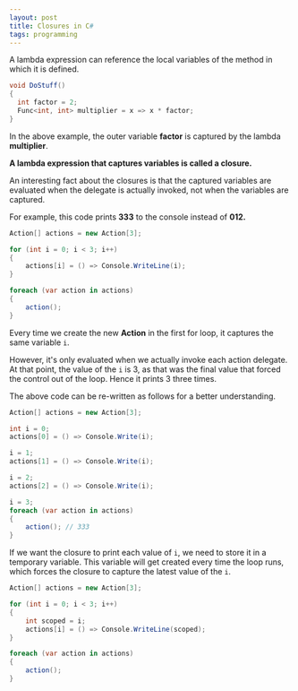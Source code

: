```yaml
---
layout: post
title: Closures in C#
tags: programming
---
```


A lambda expression can reference the local variables of the method in which it is defined. 

```c#
void DoStuff() 
{
  int factor = 2;
  Func<int, int> multiplier = x => x * factor;
}
```

In the above example, the outer variable **factor** is captured by the lambda **multiplier**.

**A lambda expression that captures variables is called a closure.**

An interesting fact about the closures is that the captured variables are evaluated when the delegate is actually invoked, not when the variables are captured.

For example, this code prints **333** to the console instead of **012.**

```c#
Action[] actions = new Action[3];

for (int i = 0; i < 3; i++)
{
    actions[i] = () => Console.WriteLine(i);
}

foreach (var action in actions)
{
    action();
}
```

Every time we create the new **Action** in the first for loop, it captures the same variable `i`.

However, it's only evaluated when we actually invoke each action delegate. At that point, the value of the `i` is 3, as that was the final value that forced the control out of the loop. Hence it prints 3 three times.  

The above code can be re-written as follows for a better understanding. 

```c#
Action[] actions = new Action[3];

int i = 0;
actions[0] = () => Console.Write(i);

i = 1;
actions[1] = () => Console.Write(i);

i = 2;
actions[2] = () => Console.Write(i);

i = 3;
foreach (var action in actions)
{
    action(); // 333
}
```

If we want the closure to print each value of `i`, we need to store it in a temporary variable. This variable will get created every time the loop runs, which forces the closure to capture the latest value of the `i`. 

```c#
Action[] actions = new Action[3];

for (int i = 0; i < 3; i++)
{
    int scoped = i;
    actions[i] = () => Console.WriteLine(scoped);
}

foreach (var action in actions)
{
    action();
}
```